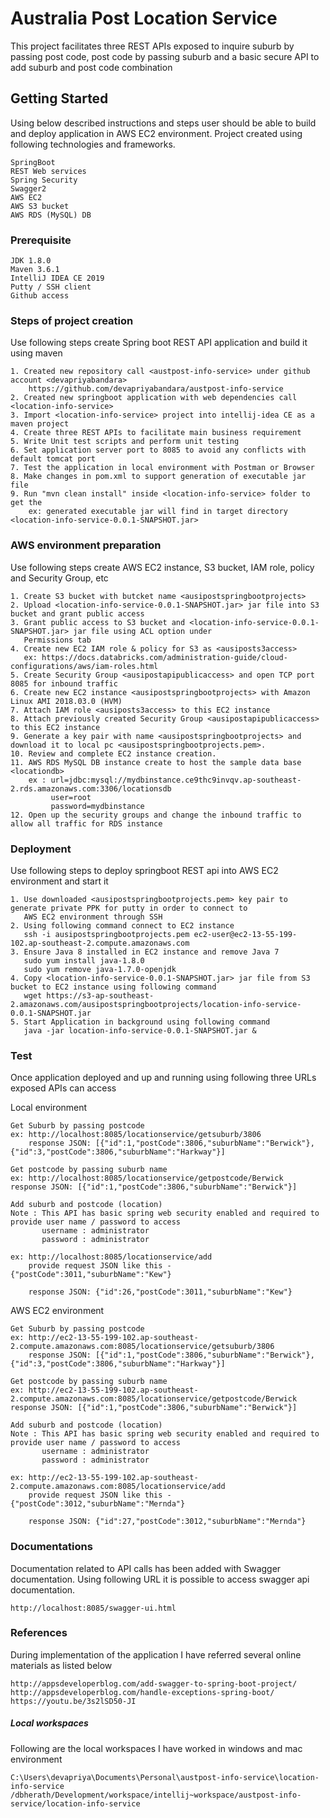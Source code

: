 # Australia Post Location Service

This project facilitates three REST APIs exposed to inquire suburb by passing post code, post code by passing suburb 
and a basic secure API to add suburb and post code combination

## Getting Started

Using below described instructions and steps user should be able to build and deploy application in AWS EC2 
environment. Project created using following technologies and frameworks.

```
SpringBoot
REST Web services
Spring Security
Swagger2
AWS EC2
AWS S3 bucket
AWS RDS (MySQL) DB
```


### Prerequisite

```
JDK 1.8.0
Maven 3.6.1
IntelliJ IDEA CE 2019
Putty / SSH client
Github access
```

### Steps of project creation

Use following steps create Spring boot REST API application and build it using maven

```
1. Created new repository call <austpost-info-service> under github account <devapriyabandara>
    https://github.com/devapriyabandara/austpost-info-service
2. Created new springboot application with web dependencies call <location-info-service>
3. Import <location-info-service> project into intellij-idea CE as a maven project
4. Create three REST APIs to facilitate main business requirement
5. Write Unit test scripts and perform unit testing 
6. Set application server port to 8085 to avoid any conflicts with default tomcat port
7. Test the application in local environment with Postman or Browser
8. Make changes in pom.xml to support generation of executable jar file
9. Run "mvn clean install" inside <location-info-service> folder to get the
    ex: generated executable jar will find in target directory <location-info-service-0.0.1-SNAPSHOT.jar>
```

### AWS environment preparation

Use following steps create AWS EC2 instance, S3 bucket, IAM role, policy and Security Group, etc

```
1. Create S3 bucket with butcket name <ausipostspringbootprojects>
2. Upload <location-info-service-0.0.1-SNAPSHOT.jar> jar file into S3 bucket and grant public access 
3. Grant public access to S3 bucket and <location-info-service-0.0.1-SNAPSHOT.jar> jar file using ACL option under 
   Permissions tab
4. Create new EC2 IAM role & policy for S3 as <ausiposts3access>
   ex: https://docs.databricks.com/administration-guide/cloud-configurations/aws/iam-roles.html
5. Create Security Group <ausipostapipublicaccess> and open TCP port 8085 for inbound traffic
6. Create new EC2 instance <ausipostspringbootprojects> with Amazon Linux AMI 2018.03.0 (HVM)
7. Attach IAM role <ausiposts3access> to this EC2 instance
8. Attach previously created Security Group <ausipostapipublicaccess> to this EC2 instance
9. Generate a key pair with name <ausipostspringbootprojects> and download it to local pc <ausipostspringbootprojects.pem>.
10. Review and complete EC2 instance creation.
11. AWS RDS MySQL DB instance create to host the sample data base <locationdb>
    ex : url=jdbc:mysql://mydbinstance.ce9thc9invqv.ap-southeast-2.rds.amazonaws.com:3306/locationsdb
         user=root
         password=mydbinstance
12. Open up the security groups and change the inbound traffic to allow all traffic for RDS instance

```

### Deployment

Use following steps to deploy springboot REST api into AWS EC2 environment and start it

```
1. Use downloaded <ausipostspringbootprojects.pem> key pair to generate private PPK for putty in order to connect to
   AWS EC2 environment through SSH
2. Using following command connect to EC2 instance
   ssh -i ausipostspringbootprojects.pem ec2-user@ec2-13-55-199-102.ap-southeast-2.compute.amazonaws.com
3. Ensure Java 8 installed in EC2 instance and remove Java 7
   sudo yum install java-1.8.0
   sudo yum remove java-1.7.0-openjdk
4. Copy <location-info-service-0.0.1-SNAPSHOT.jar> jar file from S3 bucket to EC2 instance using following command
   wget https://s3-ap-southeast-2.amazonaws.com/ausipostspringbootprojects/location-info-service-0.0.1-SNAPSHOT.jar
5. Start Application in background using following command 
   java -jar location-info-service-0.0.1-SNAPSHOT.jar &
```

### Test

Once application deployed and up and running using following three URLs exposed APIs can access

Local environment
```
Get Suburb by passing postcode
ex: http://localhost:8085/locationservice/getsuburb/3806
    response JSON: [{"id":1,"postCode":3806,"suburbName":"Berwick"},{"id":3,"postCode":3806,"suburbName":"Harkway"}]  
     
Get postcode by passing suburb name
ex: http://localhost:8085/locationservice/getpostcode/Berwick 
response JSON: [{"id":1,"postCode":3806,"suburbName":"Berwick"}]

Add suburb and postcode (location)
Note : This API has basic spring web security enabled and required to provide user name / password to access
       username : administrator
       password : administrator
       
ex: http://localhost:8085/locationservice/add  
    provide request JSON like this - {"postCode":3011,"suburbName":"Kew"}
    
    response JSON: {"id":26,"postCode":3011,"suburbName":"Kew"} 
```

AWS EC2 environment
```
Get Suburb by passing postcode
ex: http://ec2-13-55-199-102.ap-southeast-2.compute.amazonaws.com:8085/locationservice/getsuburb/3806
    response JSON: [{"id":1,"postCode":3806,"suburbName":"Berwick"},{"id":3,"postCode":3806,"suburbName":"Harkway"}]  
     
Get postcode by passing suburb name
ex: http://ec2-13-55-199-102.ap-southeast-2.compute.amazonaws.com:8085/locationservice/getpostcode/Berwick 
response JSON: [{"id":1,"postCode":3806,"suburbName":"Berwick"}]

Add suburb and postcode (location)
Note : This API has basic spring web security enabled and required to provide user name / password to access
       username : administrator
       password : administrator
       
ex: http://ec2-13-55-199-102.ap-southeast-2.compute.amazonaws.com:8085/locationservice/add
    provide request JSON like this - {"postCode":3012,"suburbName":"Mernda"}
    
    response JSON: {"id":27,"postCode":3012,"suburbName":"Mernda"} 

```


### Documentations

Documentation related to API calls has been added with Swagger documentation. Using following URL it is possible to 
access swagger api documentation.

```
http://localhost:8085/swagger-ui.html
```

### References

During implementation of the application I have referred several online materials as listed below

```
http://appsdeveloperblog.com/add-swagger-to-spring-boot-project/
http://appsdeveloperblog.com/handle-exceptions-spring-boot/
https://youtu.be/3s2lSD50-JI
```



##### Local workspaces
Following are the local workspaces I have worked in windows and mac environment 
```
C:\Users\devapriya\Documents\Personal\austpost-info-service\location-info-service
/dbherath/Development/workspace/intellij~workspace/austpost-info-service/location-info-service
```